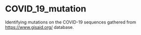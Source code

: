 # COVID_19_mutation
Identifying mutations on the COVID-19 sequences gathered from https://www.gisaid.org/ database.
